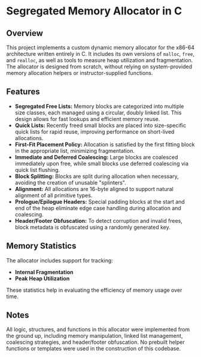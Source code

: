 # Segregated Memory Allocator in C

## Overview

This project implements a custom dynamic memory allocator for the x86-64 architecture written entirely in C. It includes its own versions of `malloc`, `free`, and `realloc`, as well as tools to measure heap utilization and fragmentation. The allocator is designed from scratch, without relying on system-provided memory allocation helpers or instructor-supplied functions.

## Features

- **Segregated Free Lists:** Memory blocks are categorized into multiple size classes, each managed using a circular, doubly linked list. This design allows for fast lookups and efficient memory reuse.
- **Quick Lists:** Recently freed small blocks are placed into size-specific quick lists for rapid reuse, improving performance on short-lived allocations.
- **First-Fit Placement Policy:** Allocation is satisfied by the first fitting block in the appropriate list, minimizing fragmentation.
- **Immediate and Deferred Coalescing:** Large blocks are coalesced immediately upon free, while small blocks use deferred coalescing via quick list flushing.
- **Block Splitting:** Blocks are split during allocation when necessary, avoiding the creation of unusable "splinters".
- **Alignment:** All allocations are 16-byte aligned to support natural alignment of all primitive types.
- **Prologue/Epilogue Headers:** Special padding blocks at the start and end of the heap eliminate edge case handling during allocation and coalescing.
- **Header/Footer Obfuscation:** To detect corruption and invalid frees, block metadata is obfuscated using a randomly generated key.

## Memory Statistics

The allocator includes support for tracking:
- **Internal Fragmentation**
- **Peak Heap Utilization**

These statistics help in evaluating the efficiency of memory usage over time.

## Notes

All logic, structures, and functions in this allocator were implemented from the ground up, including memory manipulation, linked list management, coalescing strategies, and header/footer obfuscation. No prebuilt helper functions or templates were used in the construction of this codebase.
